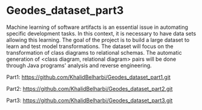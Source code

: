 # Geodes_dataset_part3
Machine learning of software artifacts is an essential issue in automating specific development tasks. In this context, it is necessary to have data sets allowing this learning. The goal of the project is to build a large dataset to learn and test model transformations. The dataset will focus on the transformation of class diagrams to relational schemas. The automatic generation of &lt;class diagram, relational diagram> pairs will be done through Java programs' analysis and reverse engineering.

Part1: https://github.com/KhalidBelharbi/Geodes_dataset_part1.git

Part2: https://github.com/KhalidBelharbi/Geodes_dataset_part2.git

Part3: https://github.com/KhalidBelharbi/Geodes_dataset_part3.git
